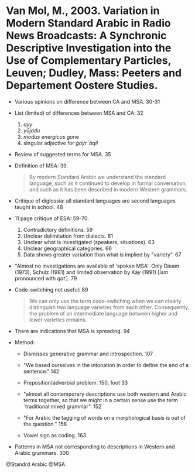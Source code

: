 # Van Mol, M., 2003. Variation in Modern Standard Arabic in Radio News Broadcasts: A Synchronic Descriptive Investigation into the Use of Complementary Particles, Leuven; Dudley, Mass: Peeters and Departement Oostere Studies. 

- Various opinions on difference between CA and MSA. 30-31

- List (limited) of differences between MSA and CA: 32
    1. *ayy*
    2. *yūjadu*
    3. *modus energicus* gone
    4. singular adjective for *ġayr ʿāqil*

- Review of suggested terms for MSA. 35

- Definition of MSA: 39. 

    > By modern Standard Arabic we understand the standard language, such as it continued to develop in formal conversation, and such as it has been described in modern Western grammars.

- Critique of diglossia: all standard languages are second languages taught in school. 48

- 11 page critique of ESA: 59-70.
    1. Contradictory definitions. 59
    2. Unclear delimitation from dialects. 61
    3. Unclear what is investigated (speakers, situations). 63
    4. Unclear geographical categories. 66
    5. Data shows greater variation than what is implied by "variety". 67

- "Almost no investigations are available of 'spoken MSA'. Only Dieam (1973), Schulz (1981) and limited observation by Kay (1991) [*ism* pronounced with *qatʿ*]. 79

- Code-switching not useful: 89

    > We can only use the term code-switching when we can clearly distinguish two language varieties from each other. Consequently, the problem of an intermediate language between higher and lower varieties remains.

- There are indications that MSA is spreading. 94

- Method:
    - Dismisses generative grammar and introspection. 107
    - "We based ourselves in the intonation in order to define the end of a sentence." 142
    - Preposition/adverbial problem. 150, foot 33
    - "almost all contemporary descriptions use both western and Arabic terms together, so that we might in a certain sense use the term `traditional mixed grammar". 152

    - "For Arabic the tagging of words on a morphological basis is out of the question." 158

    - Vowel sign as coding. 163

- Patterns in MSA not corresponding to descriptions in Western and Arabic grammars. 300

@Standrd Arabic
@MSA
